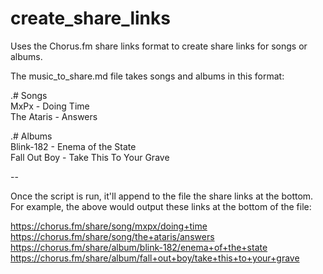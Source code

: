 # create_share_links
Uses the Chorus.fm share links format to create share links for songs or albums.

The music_to_share.md file takes songs and albums in this format:

.# Songs  
MxPx - Doing Time  
The Ataris - Answers 

.# Albums  
Blink-182 - Enema of the State  
Fall Out Boy - Take This To Your Grave  

-- 

Once the script is run, it'll append to the file the share links at the bottom. For example, the above would output these links at the bottom of the file: 

https://chorus.fm/share/song/mxpx/doing+time
https://chorus.fm/share/song/the+ataris/answers
https://chorus.fm/share/album/blink-182/enema+of+the+state
https://chorus.fm/share/album/fall+out+boy/take+this+to+your+grave
